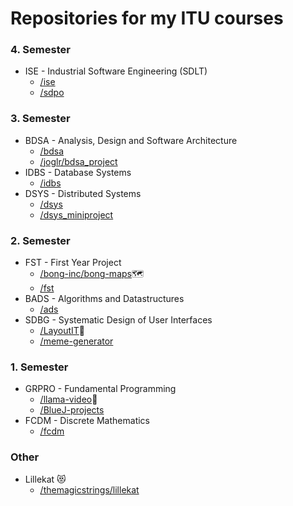 # Repositories for my ITU courses

### 4. Semester
- ISE - Industrial Software Engineering (SDLT)
  - [/ise](https://github.com/hojelse/ise)
  - [/sdpo](https://github.com/hojelse/sdpo)

### 3. Semester
- BDSA - Analysis, Design and Software Architecture 
  - [/bdsa](https://github.com/hojelse/bdsa)
  - [/joglr/bdsa_project](https://github.com/joglr/bdsa_project)
- IDBS - Database Systems
  - [/idbs](https://github.com/hojelse/idbs)
- DSYS - Distributed Systems
  - [/dsys](https://github.com/hojelse/dsys)
  - [/dsys_miniproject](https://github.com/hojelse/dsys_miniproject)

### 2. Semester
- FST - First Year Project
  - [/bong-inc/bong-maps](https://github.com/bong-inc/bong-maps)🗺
  - [/fst](https://github.com/hojelse/fst)
- BADS - Algorithms and Datastructures
  - [/ads](https://github.com/hojelse/ads)
- SDBG - Systematic Design of User Interfaces
  - [/LayoutIT](https://github.com/hojelse/LayoutIT)🎨
  - [/meme-generator](https://github.com/hojelse/meme-generator)

### 1. Semester
- GRPRO - Fundamental Programming
  - [/llama-video](https://github.com/hojelse/llama-video)🦙
  - [/BlueJ-projects](https://github.com/hojelse/BlueJ-projects)
- FCDM - Discrete Mathematics
  - [/fcdm](https://github.com/hojelse/fcdm)

### Other
- Lillekat 😻
  - [/themagicstrings/lillekat](https://github.com/themagicstrings/lillekat)
